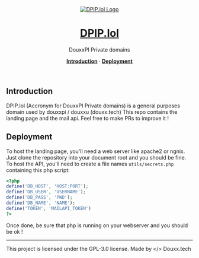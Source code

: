 <div align="center">

<a href="https://dpip.lol" style="display: block; text-align: center;">
  <img alt="DPIP.lol Logo" src="https://images.dpip.lol/big_logo.png" />
  <h1 align="center">DPIP.lol</h1>
</a>

</div>
<p align="center">
  DouxxPI Private domains
</p>

<p align="center">
  <a href="#introduction"><strong>Introduction</strong></a> ·
  <a href="#deployment"><strong>Deployment</strong></a>
</p>
<br/>

## Introduction
DPIP.lol (Accronym for DouxxPI Private domains) is a general purposes domain used by douxxpi / douxxu (douxx.tech)
This repo contains the landing page and the mail api. Feel free to make PRs to improve it !

## Deployment
To host the landing page, you'll need a web server like apache2 or ngnix. Just clone the repository into your document root and you should be fine.
To host the API, you'll need to create a file names `utils/secrets.php` containing this php script:

```php
<?php
define('DB_HOST', 'HOST:PORT');
define('DB_USER', 'USERNAME');
define('DB_PASS', 'PWD');
define('DB_NAME', 'NAME');
define('TOKEN', 'MAILAPI_TOKEN')
?>
```

Once done, be sure that php is running on your webserver and you should be ok !

---
This project is licensed under the GPL-3.0 license.
Made by </> Douxx.tech
